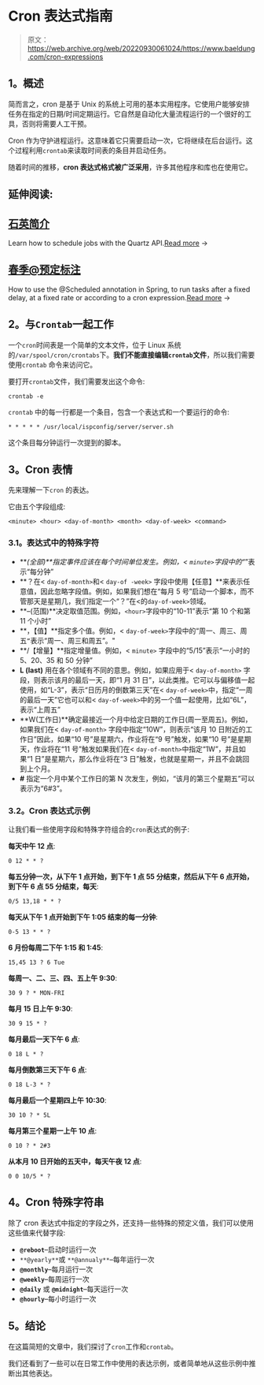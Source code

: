 # Cron 表达式指南

> 原文：<https://web.archive.org/web/20220930061024/https://www.baeldung.com/cron-expressions>

## 1。概述

简而言之，cron 是基于 Unix 的系统上可用的基本实用程序。它使用户能够安排任务在指定的日期/时间定期运行。它自然是自动化大量流程运行的一个很好的工具，否则将需要人工干预。

Cron 作为守护进程运行。这意味着它只需要启动一次，它将继续在后台运行。这个过程利用`crontab`来读取时间表的条目并启动任务。

随着时间的推移，**cron 表达式格式被广泛采用**，许多其他程序和库也在使用它。

## 延伸阅读:

## [石英简介](/web/20220926190646/https://www.baeldung.com/quartz)

Learn how to schedule jobs with the Quartz API.[Read more](/web/20220926190646/https://www.baeldung.com/quartz) →

## [春季@预定标注](/web/20220926190646/https://www.baeldung.com/spring-scheduled-tasks)

How to use the @Scheduled annotation in Spring, to run tasks after a fixed delay, at a fixed rate or according to a cron expression.[Read more](/web/20220926190646/https://www.baeldung.com/spring-scheduled-tasks) →

## 2。与`Crontab`一起工作

一个`cron`时间表是一个简单的文本文件，位于 Linux 系统的`/var/spool/cron/crontabs`下。**我们不能直接编辑`crontab`文件**，所以我们需要使用`crontab` 命令来访问它。

要打开`crontab`文件，我们需要发出这个命令:

```
crontab -e
```

`crontab` 中的每一行都是一个条目，包含一个表达式和一个要运行的命令:

```
* * * * * /usr/local/ispconfig/server/server.sh
```

这个条目每分钟运行一次提到的脚本。

## 3。Cron 表情

先来理解一下`cron` 的表达。

它由五个字段组成:

```
<minute> <hour> <day-of-month> <month> <day-of-week> <command>
```

### 3.1。表达式中的特殊字符

*   ***(全部)**指定事件应该在每个时间单位发生。例如，< `minute>`字段中的“*”表示“每分钟”
*   **？在< `day-of-month>`和< `day-of -week>` 字段中使用【任意】**来表示任意值，因此忽略字段值。例如，如果我们想在“每月 5 号”启动一个脚本，而不管那天是星期几，我们指定一个“？”在<的`day-of-week>`领域。
*   **–(范围)**决定取值范围。例如，`<hour>`字段中的“10-11”表示“第 10 个和第 11 个小时”
*   **，【值】**指定多个值。例如，< `day-of-week>`字段中的“周一、周三、周五`“`表示“周一、周三和周五”。"
*   **/【增量】**指定增量值。例如，< `minute>` 字段中的“5/15”表示“一小时的 5、20、35 和 50 分钟”
*   **L (last)** 用在各个领域有不同的意思。例如，如果应用于< `day-of-month>` 字段，则表示该月的最后一天，即“1 月 31 日”，以此类推。它可以与偏移值一起使用，如“L-3”，表示“日历月的倒数第三天”在< `day-of-week>`中，指定“一周的最后一天”它也可以和< `day-of-week>`中的另一个值一起使用，比如“6L”，表示“上周五”
*   **W(工作日)**确定最接近一个月中给定日期的工作日(周一至周五)。例如，如果我们在< `day-of-month>` 字段中指定“10W”，则表示“该月 10 日附近的工作日”因此，如果“10 号”是星期六，作业将在“9 号”触发，如果“10 号”是星期天，作业将在“11 号”触发如果我们在< `day-of-month>`中指定“1W”，并且如果“1 日”是星期六，那么作业将在“3 日”触发，也就是星期一，并且不会跳回到上个月。
*   **#** 指定一个月中某个工作日的第 N 次发生，例如，“该月的第三个星期五”可以表示为“6#3”。

### 3.2。Cron 表达式示例

让我们看一些使用字段和特殊字符组合的`cron`表达式的例子:

**每天中午 12 点**:

```
0 12 * * ?
```

**每五分钟一次，从下午 1 点开始，到下午 1 点 55 分结束，然后从下午 6 点开始，到下午 6 点 55 分结束，每天**:

```
0/5 13,18 * * ?
```

**每天从下午 1 点开始到下午 1:05 结束的每一分钟**:

```
0-5 13 * * ?
```

**6 月份每周二下午 1:15 和 1:45**:

```
15,45 13 ? 6 Tue
```

**每周一、二、三、四、五上午 9:30**:

```
30 9 ? * MON-FRI
```

**每月 15 日上午 9:30**:

```
30 9 15 * ?
```

**每月最后一天下午 6 点**:

```
0 18 L * ?
```

**每月倒数第三天下午 6 点**:

```
0 18 L-3 * ?
```

**每月最后一个星期四上午 10:30**:

```
30 10 ? * 5L
```

**每月第三个星期一上午 10 点**:

```
0 10 ? * 2#3
```

**从本月 10 日开始的五天中，每天午夜 12 点**:

```
0 0 10/5 * ?
```

## 4。Cron 特殊字符串

除了 cron 表达式中指定的字段之外，还支持一些特殊的预定义值，我们可以使用这些值来代替字段:

*   **`@reboot`**–启动时运行一次
*   `**@yearly**`或 `**@annualy**`–每年运行一次
*   **`@monthly`**–每月运行一次
*   **`@weekly`**–每周运行一次
*   **`@daily`** 或 **`@midnight`**–每天运行一次
*   **`@hourly`**–每小时运行一次

## 5。结论

在这篇简短的文章中，我们探讨了`cron`工作和`crontab`。

我们还看到了一些可以在日常工作中使用的表达示例，或者简单地从这些示例中推断出其他表达。